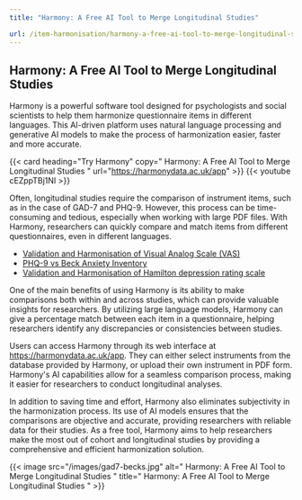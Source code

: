 ```yaml
---
title: "Harmony: A Free AI Tool to Merge Longitudinal Studies"

url: /item-harmonisation/harmony-a-free-ai-tool-to-merge-longitudinal-studies
---
```


## Harmony: A Free AI Tool to Merge Longitudinal Studies

Harmony is a powerful software tool designed for psychologists and social scientists to help them harmonize questionnaire items in different languages. This AI-driven platform uses natural language processing and generative AI models to make the process of harmonization easier, faster and more accurate.

{{< card heading="Try Harmony" copy=" Harmony: A Free AI Tool to Merge Longitudinal Studies " url="https://harmonydata.ac.uk/app" >}}
{{< youtube cEZppTBj1NI >}}

Often, longitudinal studies require the comparison of instrument items, such as in the case of GAD-7 and PHQ-9. However, this process can be time-consuming and tedious, especially when working with large PDF files. With Harmony, researchers can quickly compare and match items from different questionnaires, even in different languages.

* [Validation and Harmonisation of Visual Analog Scale (VAS)](/harmonisation-validation/visual-analog-scale-vas)
* [PHQ-9 vs Beck Anxiety Inventory](/phq-9-vs-beck-anxiety-inventory)
* [Validation and Harmonisation of Hamilton depression rating scale](/harmonisation-validation/hamilton-depression-rating-scale)

One of the main benefits of using Harmony is its ability to make comparisons both within and across studies, which can provide valuable insights for researchers. By utilizing large language models, Harmony can give a percentage match between each item in a questionnaire, helping researchers identify any discrepancies or consistencies between studies.

Users can access Harmony through its web interface at https://harmonydata.ac.uk/app. They can either select instruments from the database provided by Harmony, or upload their own instrument in PDF form. Harmony's AI capabilities allow for a seamless comparison process, making it easier for researchers to conduct longitudinal analyses.

In addition to saving time and effort, Harmony also eliminates subjectivity in the harmonization process. Its use of AI models ensures that the comparisons are objective and accurate, providing researchers with reliable data for their studies. As a free tool, Harmony aims to help researchers make the most out of cohort and longitudinal studies by providing a comprehensive and efficient harmonization solution.


{{< image src="/images/gad7-becks.jpg" alt=" Harmony: A Free AI Tool to Merge Longitudinal Studies " title=" Harmony: A Free AI Tool to Merge Longitudinal Studies " >}}







